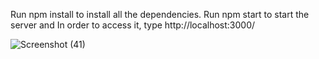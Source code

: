 Run npm install to install all the dependencies. 
Run npm start to start the server and 
In order to access it, type http://localhost:3000/

![Screenshot (41)](https://github.com/user-attachments/assets/ba0cd820-8920-4183-bbb6-41255fa6158c)
